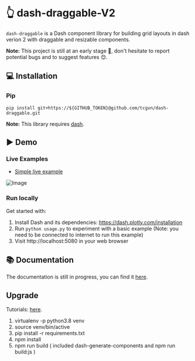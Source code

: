 # &#x1F446; <!-- :point_up_2:  --> dash-draggable-V2

`dash-draggable` is a Dash component library for building grid layouts in dash verion 2 with draggable and resizable components.

**Note:** This project is still at an early stage &#x1F6B6;, don't hesitate to report potential bugs and to suggest features &#x1F60a;.

## &#x1F4BB; Installation

### Pip <!-- / Conda -->

```
pip install git+https://${GITHUB_TOKEN}@github.com/tcgvn/dash-draggable.git
```

**Note:** This library requires [dash](https://plotly.com/dash/).

## &#x25B6; Demo

### Live Examples

-   [Simple live example](https://dash-draggable.herokuapp.com/)
      <!-- - [Fixed width]()
      - [Responsive]() -->

![Image](./docs/assets/img/draggable_dashboard_sm.gif)

### Run locally

Get started with:

1. Install Dash and its dependencies: https://dash.plotly.com/installation
2. Run `python usage.py` to experiment with a basic example (Note: you need to be connected to internet to run this example)
3. Visit http://localhost:5080 in your web browser

## &#x1F4DA; Documentation

The documentation is still in progress, you can find it [here](https://dash-draggable.readthedocs.io/en/latest/).

## Upgrade
Tutorials: [here](https://markgituma.medium.com/adding-custom-components-to-python-dash-cfafdbfb22f9).
1. virtualenv -p python3.8 venv
2. source venv/bin/active
3. pip install -r requirements.txt
4. npm install
5. npm run build ( included dash-generate-components and npm run build:js )


<!--
### Install dependencies

If you have selected install_dependencies during the prompt, you can skip this part.

1. Install npm packages
    ```
    $ npm install
    ```
2. Create a virtual env and activate.
    ```
    $ virtualenv venv
    $ . venv/bin/activate
    ```
    _Note: venv\Scripts\activate for windows_

3. Install python packages required to build components.
    ```
    $ pip install -r requirements.txt
    ```
4. Install the python packages for testing (optional)
    ```
    $ pip install -r tests/requirements.txt
    ```

### Write your component code in `src/lib/components/DashDraggable.react.js`.

- The demo app is in `src/demo` and you will import your example component code into your demo app.
- Test your code in a Python environment:
    1. Build your code
        ```
        $ npm run build
        ```
    2. Run and modify the `usage.py` sample dash app:
        ```
        $ python usage.py
        ```
- Write tests for your component.
    - A sample test is available in `tests/test_usage.py`, it will load `usage.py` and you can then automate interactions with selenium.
    - Run the tests with `$ pytest tests`.
    - The Dash team uses these types of integration tests extensively. Browse the Dash component code on GitHub for more examples of testing (e.g. https://github.com/plotly/dash-core-components)
- Add custom styles to your component by putting your custom CSS files into your distribution folder (`dash_draggable`).
    - Make sure that they are referenced in `MANIFEST.in` so that they get properly included when you're ready to publish your component.
    - Make sure the stylesheets are added to the `_css_dist` dict in `dash_draggable/__init__.py` so dash will serve them automatically when the component suite is requested.
- [Review your code](./review_checklist.md)

### Create a production build and publish:

1. Build your code:
    ```
    $ npm run build
    ```
2. Create a Python distribution
    ```
    $ python setup.py sdist bdist_wheel
    ```
    This will create source and wheel distribution in the generated the `dist/` folder.
    See [PyPA](https://packaging.python.org/guides/distributing-packages-using-setuptools/#packaging-your-project)
    for more information.

3. Test your tarball by copying it into a new environment and installing it locally:
    ```
    $ pip install dash_draggable-0.0.1.tar.gz
    ```

4. If it works, then you can publish the component to NPM and PyPI:
    1. Publish on PyPI
        ```
        $ twine upload dist/*
        ```
    2. Cleanup the dist folder (optional)
        ```
        $ rm -rf dist
        ```
    3. Publish on NPM (Optional if chosen False in `publish_on_npm`)
        ```
        $ npm publish
        ```
        _Publishing your component to NPM will make the JavaScript bundles available on the unpkg CDN. By default, Dash serves the component library's CSS and JS locally, but if you choose to publish the package to NPM you can set `serve_locally` to `False` and you may see faster load times._

5. Share your component with the community! https://community.plotly.com/c/dash
    1. Publish this repository to GitHub
    2. Tag your GitHub repository with the plotly-dash tag so that it appears here: https://github.com/topics/plotly-dash
    3. Create a post in the Dash community forum: https://community.plotly.com/c/dash 


6. Upgrade
    Tutorials:
    https://markgituma.medium.com/adding-custom-components-to-python-dash-cfafdbfb22f9
    1. virtualenv -p python3.8 venv
    2. source venv/bin/active
    3. pip install requirements.txt
    4. npm install
    5. dash-generate-components ./src/lib/components dash_draggable -p package-info.json --r-prefix '' --jl-prefix ''
    6. npm run build:js
-->